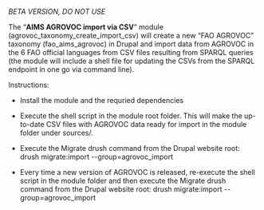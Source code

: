 _BETA VERSION, DO NOT USE_

The “**AIMS AGROVOC import via CSV**” module (agrovoc_taxonomy_create_import_csv) will create a new “FAO AGROVOC” taxonomy (fao_aims_agrovoc) in Drupal and import data from AGROVOC in the 6 FAO official languages from CSV files resulting from SPARQL queries (the module will include a shell file for updating the CSVs from the SPARQL endpoint in one go via command line).

Instructions:
- Install the module and the requried dependencies
- Execute the shell script in the module root folder. This will make the up-to-date CSV files with AGROVOC data ready for import in the module folder under sources/.
- Execute the Migrate drush command from the Drupal website root: drush migrate:import --group=agrovoc_import

- Every time a new version of AGROVOC is released, re-execute the shell script in the module folder and then execute the Migrate drush command from the Drupal website root: drush migrate:import --group=agrovoc_import

